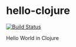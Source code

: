 # hello-clojure

[![Build Status](https://travis-ci.org/envia/hello-clojure.svg?branch=master)](https://travis-ci.org/envia/hello-clojure)

Hello World in Clojure
